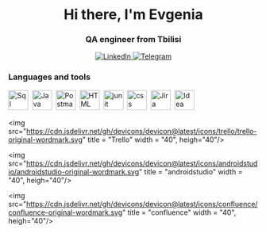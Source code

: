 <div id="header", align = "center">
 <h1> Hi there, I'm Evgenia </h1>
 <h3> QA engineer from Tbilisi </h3>
</div>

<div id = "socials" align = "center">
<a href="https://www.linkedin.com/in/evgenia-kirzhoy-b1238726a">
  <img src = "https://img.shields.io/badge/LinkedIn-blue?style=for-the-badge&logo=LinkedIn&logoColor=white" alt = "LinkedIn">
</a>
<a href="https://t.me/evakirzh"> 
  <img src = "https://img.shields.io/badge/Telegram-blue?style=for-the-badge&logo=Telegram&logoColor=white" alt = "Telegram">
</a>
</div>

### Languages and tools
<div>
 <img src="https://cdn.jsdelivr.net/gh/devicons/devicon@latest/icons/mysql/mysql-original-wordmark.svg" title = "Sql" width = "40", heigh="40"/>&nbsp;
 <img src="https://cdn.jsdelivr.net/gh/devicons/devicon@latest/icons/java/java-original-wordmark.svg" title = "Java" width = "40", heigh="40"/>&nbsp;  
 <img src="https://cdn.jsdelivr.net/gh/devicons/devicon@latest/icons/postman/postman-original-wordmark.svg" title = "Postman" width = "40", heigh="40"/>&nbsp;
 <img src="https://cdn.jsdelivr.net/gh/devicons/devicon@latest/icons/html5/html5-plain-wordmark.svg" title = "HTML" width = "40", heigh="40"/>&nbsp;
 <img src="https://cdn.jsdelivr.net/gh/devicons/devicon@latest/icons/junit/junit-plain-wordmark.svg" title = "junit" width = "40", heigh="40"/>&nbsp;
  <img src="https://cdn.jsdelivr.net/gh/devicons/devicon@latest/icons/css3/css3-original-wordmark.svg" title = "css" width = "40", heigh="40"/>&nbsp;
 <img src="https://cdn.jsdelivr.net/gh/devicons/devicon@latest/icons/jira/jira-original-wordmark.svg" title = "Jira" width = "40", heigh="40"/>&nbsp;  
<img src="https://cdn.jsdelivr.net/gh/devicons/devicon@latest/icons/intellij/intellij-original.svg" title = "Idea" width = "40", heigh="40"/>&nbsp; 

 <img src="https://cdn.jsdelivr.net/gh/devicons/devicon@latest/icons/trello/trello-original-wordmark.svg" title = "Trello" width = "40", heigh="40"/>&nbsp;

 <img src="https://cdn.jsdelivr.net/gh/devicons/devicon@latest/icons/androidstudio/androidstudio-original-wordmark.svg" title = "androidstudio" width = "40", heigh="40"/>&nbsp;

<img src="https://cdn.jsdelivr.net/gh/devicons/devicon@latest/icons/confluence/confluence-original-wordmark.svg" title = "confluence" width = "40", heigh="40"/>&nbsp;

 <link rel="stylesheet" type='text/css' href="https://cdn.jsdelivr.net/gh/devicons/devicon@latest/devicon.min.css" />
               
          
 </div>
 


         
          
          






<!--
**kirzhoy/kirzhoy** is a ✨ _special_ ✨ repository because its `README.md` (this file) appears on your GitHub profile.

Here are some ideas to get you started:

- 🔭 I’m currently working on ...
- 🌱 I’m currently learning ...
- 👯 I’m looking to collaborate on ...
- 🤔 I’m looking for help with ...
- 💬 Ask me about ...
- 📫 How to reach me: ...
- 😄 Pronouns: ...
- ⚡ Fun fact: ...
-->
